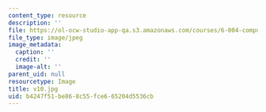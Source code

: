 ```yaml
---
content_type: resource
description: ''
file: https://ol-ocw-studio-app-qa.s3.amazonaws.com/courses/6-004-computation-structures-spring-2017/b4247f51be868c55fce665204d5536cb_v10.jpg
file_type: image/jpeg
image_metadata:
  caption: ''
  credit: ''
  image-alt: ''
parent_uid: null
resourcetype: Image
title: v10.jpg
uid: b4247f51-be86-8c55-fce6-65204d5536cb
---
```

